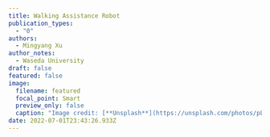 ```yaml
---
title: Walking Assistance Robot
publication_types:
  - "0"
authors:
  - Mingyang Xu
author_notes:
  - Waseda University
draft: false
featured: false
image:
  filename: featured
  focal_point: Smart
  preview_only: false
  caption: "Image credit: [**Unsplash**](https://unsplash.com/photos/pLCdAaMFLTE)"
date: 2022-07-01T23:43:26.933Z
---
```

